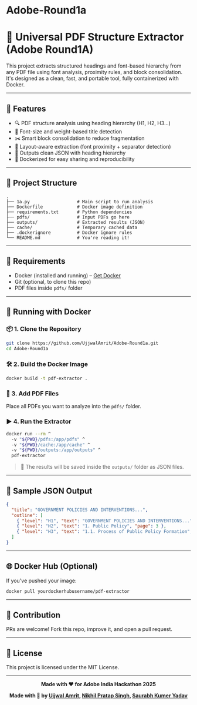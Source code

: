# Adobe-Round1a


# 📄 Universal PDF Structure Extractor (Adobe Round1A)

This project extracts structured headings and font-based hierarchy from any PDF file using font analysis, proximity rules, and block consolidation. It's designed as a clean, fast, and portable tool, fully containerized with Docker.

---

## 🚀 Features

- 🔍 PDF structure analysis using heading hierarchy (H1, H2, H3...)
- 🎯 Font-size and weight-based title detection
- ✂️ Smart block consolidation to reduce fragmentation
- 📐 Layout-aware extraction (font proximity + separator detection)
- 🧠 Outputs clean JSON with heading hierarchy
- 🐳 Dockerized for easy sharing and reproducibility

---

## 📁 Project Structure

```
.
├── 1a.py                  # Main script to run analysis
├── Dockerfile             # Docker image definition
├── requirements.txt       # Python dependencies
├── pdfs/                  # Input PDFs go here
├── outputs/               # Extracted results (JSON)
├── cache/                 # Temporary cached data
├── .dockerignore          # Docker ignore rules
└── README.md              # You're reading it!
```

---

## 🧰 Requirements

- Docker (installed and running) – [Get Docker](https://docs.docker.com/get-docker/)
- Git (optional, to clone this repo)
- PDF files inside `pdfs/` folder

---

## 🐳 Running with Docker

### 📦 1. Clone the Repository

```bash
git clone https://github.com/UjjwalAmrit/Adobe-Round1a.git
cd Adobe-Round1a
```

### 🛠️ 2. Build the Docker Image

```bash
docker build -t pdf-extractor .
```

### 📂 3. Add PDF Files

Place all PDFs you want to analyze into the `pdfs/` folder.

### ▶️ 4. Run the Extractor

```bash
docker run --rm ^
  -v "${PWD}/pdfs:/app/pdfs" ^
  -v "${PWD}/cache:/app/cache" ^
  -v "${PWD}/outputs:/app/outputs" ^
  pdf-extractor
```

> 📁 The results will be saved inside the `outputs/` folder as JSON files.

---

## 🧪 Sample JSON Output

```json
{
  "title": "GOVERNMENT POLICIES AND INTERVENTIONS...",
  "outline": [
    { "level": "H1", "text": "GOVERNMENT POLICIES AND INTERVENTIONS...", "page": 2 },
    { "level": "H2", "text": "1. Public Policy", "page": 3 },
    { "level": "H3", "text": "1.1. Process of Public Policy Formation", "page": 3 }
  ]
}
```

---

## 🌐 Docker Hub (Optional)

If you've pushed your image:

```bash
docker pull yourdockerhubusername/pdf-extractor
```

---

## 🤝 Contribution

PRs are welcome! Fork this repo, improve it, and open a pull request.

---

## 📄 License

This project is licensed under the MIT License.

---
<div align="center">

**Made with ❤️ for Adobe India Hackathon 2025**

</div>



<div align="center">

**Made with 💙 by [Ujjwal Amrit](https://github.com/UjjwalAmrit), [Nikhil Pratap Singh](https://github.com/Niku009),  [Saurabh Kumer Yadav](https://github.com/REDspyder333)**

</div>
